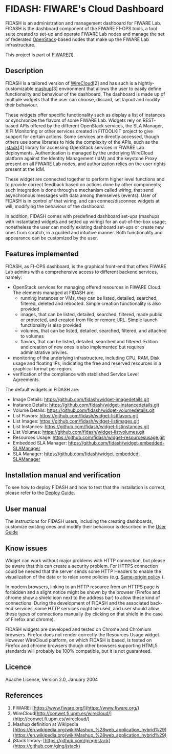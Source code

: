 # FIDASH: FIWARE's Cloud Dashboard

FIDASH is an administration and management dashboard for FIWARE Lab. FIDASH is the dashboard component of the FIWARE FI-OPS tools, a tool suite created to set-up and operate FIWARE Lab nodes and manage the set of federated [OpenStack](https://www.openstack.org/)-based nodes that make up the FIWARE Lab infrastructure.

This project is part of [FIWARE](https://www.fiware.org/)[1].

## Description

FIDASH is a tailored version of [WireCloud](http://conwet.fi.upm.es/wirecloud/)[2] and has such is a hightly-customizable [mashup](https://en.wikipedia.org/wiki/Mashup_%28web_application_hybrid%29)[3] environment that allows the user to easily define functionality and behaviour of the dashboard. The dashboard is made up of multiple widgets that the user can choose, discard, set layout and modify their behaviour.

These widgets offer specific functionality such as display a list of instances or synchronize the flavors of some FIWARE Lab. Widgets rely on REST-based APIs offered by the different OpenStack services, the SLA Manager, XIFI Monitoring or other services created in FITOOLKIT project to give support for certain actions. Some services are directly accessed, though others use some libraries to hide the complexity of the APIs, such as the [jstack]( https://github.com/ging/jstack)[4] library for accessing OpenStack services in FIWARE Lab deployments. Authentication is managed by the underlying WireCloud platform against the Identity Management (IdM) and the keystone Proxy present on all FIWARE Lab nodes, and authorization relies on the user rights present at the IdM.

These widget are connected together to perform higher level functions and to provide correct feedback based on actions done by other components; such integration is done through a mechanism called _wiring_, that send asynchronous messages with data among themselves (events). User of FIDASH is in control of that wiring, and can connec/disconnec widgets at will, modifying the behaviour of the dashboard.

In addition, FIDASH comes with predefined dashboard set-ups (mashups with instantiated widgets and setted up wiring) for an out-of-the-box usage; nonetheless the user can modify existing dashboard set-ups or create new ones from scratch, in a guided and intuitive manner. Both functionality and appearance can be customized by the user.

## Features implemented

FIDASH, as FI-OPS dashboard, is the graphical front-end that offers FIWARE Lab admins with a comprehensive access to different backend services, namely:

* OpenStack services for managing offered resources in FIWARE Cloud. The elements managed at FIDASH are:
	* running instances or VMs, they can be listed, detailed, searched, filtered, deleted and rebooted. Simple creation functionality is also provided
	* images, that can be listed, detailed, searched, filtered, made public or protected, and created from file or remore URL. Simple launch functionality is also provided
	* volumes, that can be listed, detailed, searched, filtered, and attached to volumes
	* flavors, that can be listed, detailed, searched and filtered. Edition and creation of new ones is also implemented but requires administrative priviles.
* monitoring of the underlying infrastructure, including CPU, RAM, Disk usage and floating IPs, indicating the free and reserved resources in a graphical format per region.
* verification of the compliance with stablished Service Level Agreements.

The default widgets in FIDASH are:

* Image Details: <https://github.com/fidash/widget-imagedetails.git>
* Instance Details: <https://github.com/fidash/widget-instancedetails.git>
* Volume Details: <https://github.com/fidash/widget-volumedetails.git>
* List Flavors: <https://github.com/fidash/widget-listflavors.git>
* List Images: <https://github.com/fidash/widget-listimages.git>
* List Instances: <https://github.com/fidash/widget-listinstances.git>
* List Volumes: <https://github.com/fidash/widget-listvolumes.git>
* Resources Usage: <https://github.com/fidash/widget-resourcesusage.git>
* Embedded SLA Manager: <https://github.com/fidash/widget-embedded-SLAManager>
* SLA Manager: <https://github.com/fidash/widget-embedded-SLAManager>


## Installation manual and verification

To see how to deploy FIDASH and how to test that the installation is correct, please refer to the [Deploy Guide](docs/deploy/deploy.md).

## User manual

The instructions for FIDASH users, including the creating dashboards, customize existing ones and modify their behaviour is described in the [User Guide](docs/user_guide/user_guide.md)

## Know issues

Widget can work without major problems with HTTP connection, but please be aware that this can create a security problem. For HTTPS connection could be needed that the server sends some HTTP Headers to enable the 
visualization of the data or to relax some policies (e.g. [Same-origin policy](https://en.wikipedia.org/wiki/Same-origin_policy) ).

In modern browsers, linking to an HTTP resource from an HTTPS page is forbidden and a slight notice might be shown by the browser (Firefox and chrome show a shield icon next to the address bar) to allow these kind of connections. During the development of FIDASH and the associated back-end services, some HTTP services might be used, and user should allow these types of connections manually (by clicking on that shield in the case of Firefox and chrome).

FIDASH widgets are developed and tested on Chrome and Chromium browsers. Firefox does not render correctly the Resources Usage widget. However WireCloud platform, on which FIDASH is based, is tested on Firefox and chrome browsers though other browsers supporting HTML5 standards will probably be 100% compatible, but it is not guaranteed.

## Licence

Apache License, Version 2.0, January 2004

## References

1. FIWARE: [https://www.fiware.org/](https://www.fiware.org/)
2. WireCloud[http://conwet.fi.upm.es/wirecloud/](http://conwet.fi.upm.es/wirecloud/)
3. Mashup definition at Wikipedia [https://en.wikipedia.org/wiki/Mashup_%28web_application_hybrid%29](https://en.wikipedia.org/wiki/Mashup_%28web_application_hybrid%29)
4. jStack library: [https://github.com/ging/jstack](https://github.com/ging/jstack)
